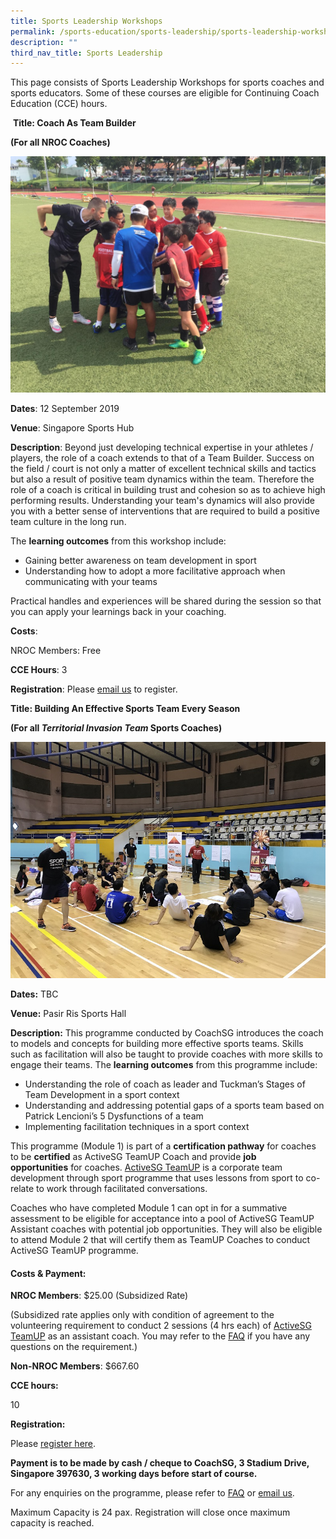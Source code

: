 ```yaml
---
title: Sports Leadership Workshops
permalink: /sports-education/sports-leadership/sports-leadership-workshops/
description: ""
third_nav_title: Sports Leadership
---
```

This page consists of Sports Leadership Workshops for sports coaches and sports educators. Some of these courses are eligible for Continuing Coach Education (CCE) hours.

 **Title: Coach As Team Builder**

**(For all NROC Coaches)**

![Coach As Team Builder](/images/Sport%20Education/Sports%20Leadership/Sports%20Leadership%20Workshops/Teambuilder.jpeg)

**Dates**: 12 September 2019

**Venue**: Singapore Sports Hub

**Description**: Beyond just developing technical expertise in your athletes / players, the role of a coach extends to that of a Team Builder. Success on the field / court is not only a matter of excellent technical skills and tactics but also a result of positive team dynamics within the team. Therefore the role of a coach is critical in building trust and cohesion so as to achieve high performing results. Understanding your team's dynamics will also provide you with a better sense of interventions that are required to build a positive team culture in the long run. 

The **learning outcomes** from this workshop include:

*   Gaining better awareness on team development in sport
*   Understanding how to adopt a more facilitative approach when communicating with your teams

Practical handles and experiences will be shared during the session so that you can apply your learnings back in your coaching. 

**Costs**:

NROC Members: Free

**CCE Hours**: 3

**Registration**: Please [email us](mailto:hong_xue_en@sport.gov.sg) to register.

**Title: Building An Effective Sports Team Every Season**

**(For all *Territorial Invasion Team* Sports Coaches)**

![Building An Effective Sports Team Every Season](/images/Sport%20Education/Sports%20Leadership/Sports%20Leadership%20Workshops/TeamUP%20Cert%20FB%20Coverpic_resized.jpeg)

**Dates:** TBC 

**Venue:** Pasir Ris Sports Hall

**Description:** This programme conducted by CoachSG introduces the coach to models and concepts for building more effective sports teams. Skills such as facilitation will also be taught to provide coaches with more skills to engage their teams. The **learning outcomes** from this programme include:

* Understanding the role of coach as leader and Tuckman’s Stages of Team Development in a sport context
* Understanding and addressing potential gaps of a sports team based on Patrick Lencioni’s 5 Dysfunctions of a team
* Implementing facilitation techniques in a sport context

This programme (Module 1) is part of a **certification pathway** for coaches to be **certified** as ActiveSG TeamUP Coach and provide **job opportunities** for coaches. [ActiveSG TeamUP](https://www.myactivesg.com/read/2017/3/upping-the-game-in-team-building) is a corporate team development through sport programme that uses lessons from sport to co-relate to work through facilitated conversations.

Coaches who have completed Module 1 can opt in for a summative assessment to be eligible for acceptance into a pool of ActiveSG TeamUP Assistant coaches with potential job opportunities. They will also be eligible to attend Module 2 that will certify them as TeamUP Coaches to conduct ActiveSG TeamUP programme.

#### **Costs & Payment:**

**NROC Members**: $25.00 (Subsidized Rate)

(Subsidized rate applies only with condition of agreement to the volunteering requirement to conduct 2 sessions (4 hrs each) of [ActiveSG TeamUP](https://www.myactivesg.com/read/2017/3/upping-the-game-in-team-building) as an assistant coach. You may refer to the [FAQ](/sports-education/sports-leadership/teamup-certification-faq/) if you have any questions on the requirement.)

**Non-NROC Members**: $667.60 

**CCE hours:**

10 

**Registration:**

Please [register here](https://www.sportsingapore.gov.sg/athletes-coaches/coachsg/workshops/building-an-effective-sports-team-every-season).

**Payment is to be made by cash / cheque to CoachSG, 3 Stadium Drive, Singapore 397630, 3 working days before start of course.**

For any enquiries on the programme, please refer to [FAQ](/sports-leadership/sports-leadership-workshops/teamup-certification-faq/) or [email us](mailto:hong_xue_en@sport.gov.sg). 

Maximum Capacity is 24 pax. Registration will close once maximum capacity is reached.